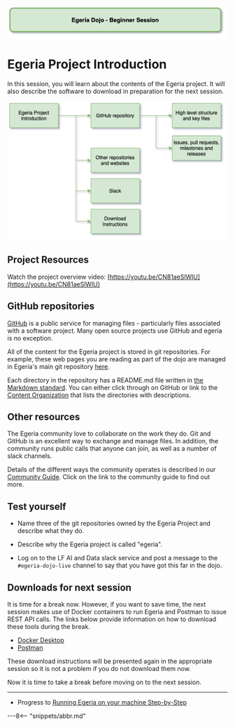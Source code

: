 <!-- SPDX-License-Identifier: CC-BY-4.0 -->
<!-- Copyright Contributors to the ODPi Egeria project 2020. -->

![Green - Beginner sessions](egeria-dojo-session-coding-green-beginner-session.png)

# Egeria Project Introduction

In this session, you will learn about the contents of the Egeria project.
It will also describe the software to download in preparation for
the next session.

![Project Introduction Content](egeria-dojo-day-1-2-project-introduction.png)

## Project Resources

Watch the project overview video: [https://youtu.be/CN81aeSlWlU](https://youtu.be/CN81aeSlWlU)

## GitHub repositories

[GitHub](https://github.com) is a public service for managing files - particularly files associated
with a software project.  Many open source projects use GitHub and egeria is no exception.

All of the content for the Egeria project is stored in git repositories.
For example, these web pages you are reading as part of the dojo are
managed in Egeria's main git repository
[here](https://github.com/odpi/egeria/tree/master/open-metadata-resources/open-metadata-tutorials/egeria-dojo).

Each directory in the repository has a README.md file written in [the Markdown standard](/egeria-docs/guides/contributor/markdown).
You can either click through on GitHub or link to the [Content Organization](https://github.com/odpi/egeria/blob/master/Content-Organization.md)
that lists the directories with descriptions.

## Other resources

The Egeria community love to collaborate on the work they do.  Git and GitHub is
an excellent way to exchange and manage files.  In addition, the community
runs public calls that anyone can join, as well as a number of slack channels.

Details of the different ways the community operates is described in our
[Community Guide](/egeria-docs/guides/community).  Click on the link to the community guide
to find out more.

## Test yourself

* Name three of the git repositories owned by the Egeria Project
  and describe what they do.
  
* Describe why the Egeria project is called "egeria".

* Log on to the LF AI and Data slack service and post a message to the  `#egeria-dojo-live`
 channel to say that you have got this far in the dojo.

## Downloads for next session

It is time for a break now. However, if you want to save time,
the next session makes use of Docker containers to run Egeria and Postman to issue REST API calls.
The links below provide information on how to download these tools during the break.

* [Docker Desktop](/egeria-docs/education/tutorials/docker-tutorial/overview)
* [Postman](/egeria-docs/education/tutorials/postman-tutorial/overview)

These download instructions will be presented again in the appropriate
session so it is not a problem if you do not download them now.

Now it is time to take a break before moving on to the next session.

----
* Progress to [Running Egeria on your machine Step-by-Step](egeria-dojo-day-1-3-running-egeria.md)


---8<-- "snippets/abbr.md"